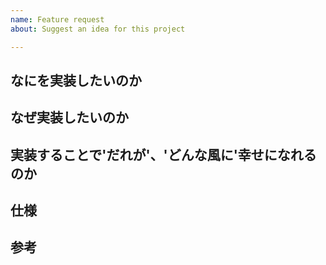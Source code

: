 ```yaml
---
name: Feature request
about: Suggest an idea for this project

---
```


## なにを実装したいのか

## なぜ実装したいのか

## 実装することで'だれが'、'どんな風に'幸せになれるのか

## 仕様

## 参考
